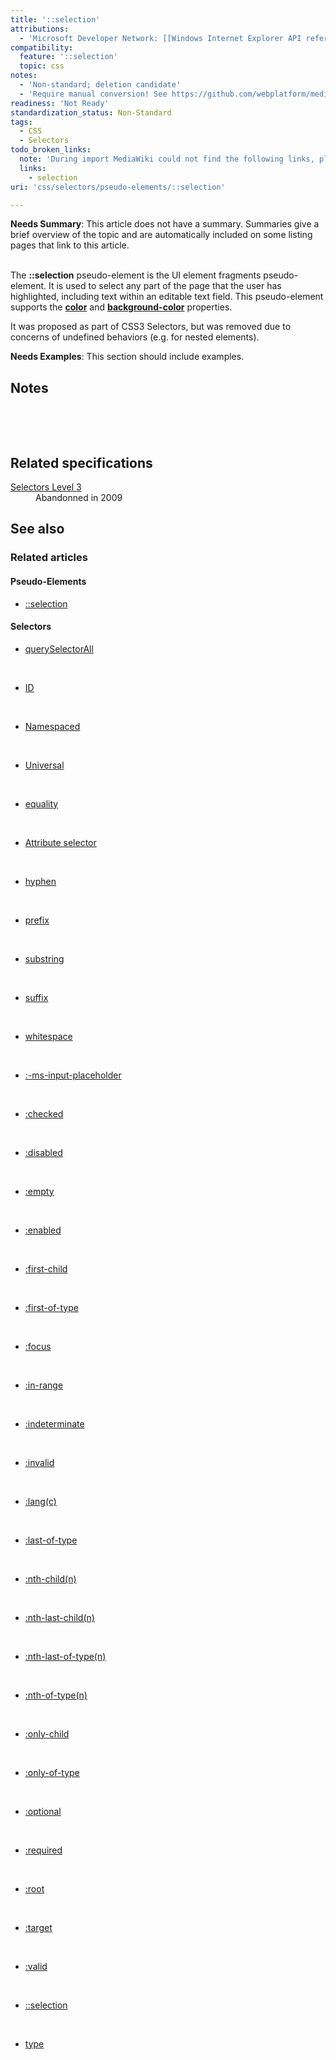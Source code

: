 ```yaml
---
title: '::selection'
attributions:
  - 'Microsoft Developer Network: [[Windows Internet Explorer API reference](http://msdn.microsoft.com/en-us/library/ie/hh828809%28v=vs.85%29.aspx) Article]'
compatibility:
  feature: '::selection'
  topic: css
notes:
  - 'Non-standard; deletion candidate'
  - 'Require manual conversion! See https://github.com/webplatform/mediawiki-conversion/issues/24'
readiness: 'Not Ready'
standardization_status: Non-Standard
tags:
  - CSS
  - Selectors
todo_broken_links:
  note: 'During import MediaWiki could not find the following links, please fix and adjust this list.'
  links:
    - selection
uri: 'css/selectors/pseudo-elements/::selection'

---
```

<p>
</p>
<div class="editors-only">
<p><b>Needs Summary</b>:   This article does not have a summary. Summaries give a brief overview of the topic and are automatically included on some listing pages that link to this article. 
</p>
</div>
<p><br/>
The <b>::selection</b> pseudo-element is the UI element fragments pseudo-element. It is used to select any part of the page that the user has highlighted, including text within an editable text field. This pseudo-element supports the <a href="/css/properties/color"><b>color</b></a> and <a href="/css/properties/background-color"><b>background-color</b></a> properties.
</p><p>It was proposed as part of CSS3 Selectors, but was removed due to concerns of undefined behaviors (e.g. for nested elements).
</p>
<div class="editors-only">
<p><b>Needs Examples</b>:  This section should include examples. 
</p>
</div>
<h2>Notes</h2>
<p> 
</p><p><br/></p>
<h2>Related specifications</h2>

<dl><dt><a rel="nofollow" class="external text" href="http://www.w3.org/TR/2005/WD-css3-selectors-20051215/#UIfragments">Selectors Level 3</a></dt>
  <dd>Abandonned in 2009</dd>
</dl><h2>See also</h2>
<h3>Related articles</h3>
<h4>Pseudo-Elements</h4>
<ul><li> <a href="/w/index.php?title=selection&amp;action=edit&amp;redlink=1" class="new">::selection</a></li></ul><h4>Selectors</h4>
<ul><li> <a href="/css/selectors_api/querySelectorAll">querySelectorAll</a></li></ul><p><br/></p>
<ul><li> <a href="/css/selectors/ID">ID</a></li></ul><p><br/></p>
<ul><li> <a href="/css/selectors/Namespaced">Namespaced</a></li></ul><p><br/></p>
<ul><li> <a href="/css/selectors/Universal">Universal</a></li></ul><p><br/></p>
<ul><li> <a href="/css/selectors/attributes/equality">equality</a></li></ul><p><br/></p>
<ul><li> <a href="/css/selectors/attributes/existence">Attribute selector</a></li></ul><p><br/></p>
<ul><li> <a href="/css/selectors/attributes/hyphen">hyphen</a></li></ul><p><br/></p>
<ul><li> <a href="/css/selectors/attributes/prefix">prefix</a></li></ul><p><br/></p>
<ul><li> <a href="/css/selectors/attributes/substring">substring</a></li></ul><p><br/></p>
<ul><li> <a href="/css/selectors/attributes/suffix">suffix</a></li></ul><p><br/></p>
<ul><li> <a href="/css/selectors/attributes/whitespace">whitespace</a></li></ul><p><br/></p>
<ul><li> <a href="/css/selectors/pseudo-classes/:-ms-input-placeholder">:-ms-input-placeholder</a></li></ul><p><br/></p>
<ul><li> <a href="/css/selectors/pseudo-classes/:checked">:checked</a></li></ul><p><br/></p>
<ul><li> <a href="/css/selectors/pseudo-classes/:disabled">:disabled</a></li></ul><p><br/></p>
<ul><li> <a href="/css/selectors/pseudo-classes/:empty">:empty</a></li></ul><p><br/></p>
<ul><li> <a href="/css/selectors/pseudo-classes/:enabled">:enabled</a></li></ul><p><br/></p>
<ul><li> <a href="/css/selectors/pseudo-classes/:first-child">:first-child</a></li></ul><p><br/></p>
<ul><li> <a href="/css/selectors/pseudo-classes/:first-of-type">:first-of-type</a></li></ul><p><br/></p>
<ul><li> <a href="/css/selectors/pseudo-classes/:focus">:focus</a></li></ul><p><br/></p>
<ul><li> <a href="/css/selectors/pseudo-classes/:in-range">:in-range</a></li></ul><p><br/></p>
<ul><li> <a href="/css/selectors/pseudo-classes/:indeterminate">:indeterminate</a></li></ul><p><br/></p>
<ul><li> <a href="/css/selectors/pseudo-classes/:invalid">:invalid</a></li></ul><p><br/></p>
<ul><li> <a href="/css/selectors/pseudo-classes/:lang(c)">:lang(c)</a></li></ul><p><br/></p>
<ul><li> <a href="/css/selectors/pseudo-classes/:last-of-type">:last-of-type</a></li></ul><p><br/></p>
<ul><li> <a href="/css/selectors/pseudo-classes/:nth-child(n)">:nth-child(n)</a></li></ul><p><br/></p>
<ul><li> <a href="/css/selectors/pseudo-classes/:nth-last-child(n)">:nth-last-child(n)</a></li></ul><p><br/></p>
<ul><li> <a href="/css/selectors/pseudo-classes/:nth-last-of-type(n)">:nth-last-of-type(n)</a></li></ul><p><br/></p>
<ul><li> <a href="/css/selectors/pseudo-classes/:nth-of-type(n)">:nth-of-type(n)</a></li></ul><p><br/></p>
<ul><li> <a href="/css/selectors/pseudo-classes/:only-child">:only-child</a></li></ul><p><br/></p>
<ul><li> <a href="/css/selectors/pseudo-classes/:only-of-type">:only-of-type</a></li></ul><p><br/></p>
<ul><li> <a href="/css/selectors/pseudo-classes/:optional">:optional</a></li></ul><p><br/></p>
<ul><li> <a href="/css/selectors/pseudo-classes/:required">:required</a></li></ul><p><br/></p>
<ul><li> <a href="/css/selectors/pseudo-classes/:root">:root</a></li></ul><p><br/></p>
<ul><li> <a href="/css/selectors/pseudo-classes/:target">:target</a></li></ul><p><br/></p>
<ul><li> <a href="/css/selectors/pseudo-classes/:valid">:valid</a></li></ul><p><br/></p>
<ul><li> <a href="/w/index.php?title=selection&amp;action=edit&amp;redlink=1" class="new">::selection</a></li></ul><p><br/></p>
<ul><li> <a href="/css/selectors/type">type</a></li></ul>
